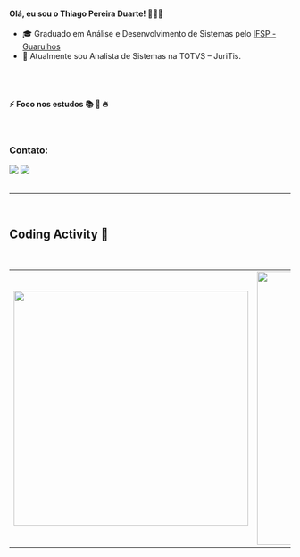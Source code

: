 #### Olá, eu sou o Thiago Pereira Duarte! 👨🏾‍💻

- 🎓 Graduado em Análise e Desenvolvimento de Sistemas pelo [IFSP - Guarulhos](http://gru.ifsp.edu.br/)
- 🔭 Atualmente sou Analista de Sistemas na TOTVS – JuriTis. 
<br>
<br>

#### ⚡ Foco nos estudos 📚️ 🤯️ 🔥
<br>

### Contato:
  <a href="mailto:tpereiraduarte@gmail.com" alt="Gmail">
  <img src="https://img.shields.io/badge/Gmail-D14836?style=for-the-badge&logo=gmail&logoColor=white&link=tpereiraduarte@gmail.com" /></a>
  <a href="https://www.linkedin.com/in/thiago-duarte-dev/" alt="Linkedin">
  <img src="https://img.shields.io/badge/-Linkedin-0e76a8?style=for-the-badge&logo=Linkedin&logoColor=white&link=https://www.linkedin.com/in/thiago-duarte-dev/" />
  </a>

<br>

<br>
<hr>
<br>

## Coding Activity 🚀️

<br>
<center>
<table>
  <tr>
    <td>
      <img width="420px"  src="https://github-readme-stats.vercel.app/api/top-langs/?username=Tpereiraduarte&layout=compact&theme=dracula"
    />
    </td>
    <td>
      <img width="490px" src="https://github-readme-stats.vercel.app/api?username=Tpereiraduarte&show_icons=true&theme=dracula"
    />
    </td>
  </tr>     
</table>
</center>
